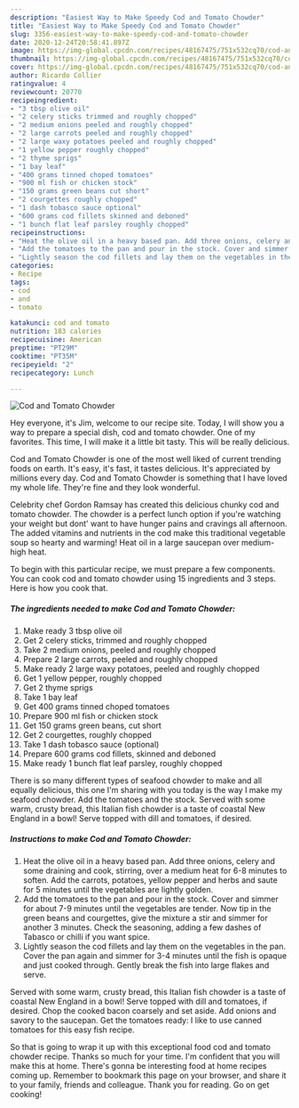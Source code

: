 ```yaml
---
description: "Easiest Way to Make Speedy Cod and Tomato Chowder"
title: "Easiest Way to Make Speedy Cod and Tomato Chowder"
slug: 3356-easiest-way-to-make-speedy-cod-and-tomato-chowder
date: 2020-12-24T20:58:41.897Z
image: https://img-global.cpcdn.com/recipes/48167475/751x532cq70/cod-and-tomato-chowder-recipe-main-photo.jpg
thumbnail: https://img-global.cpcdn.com/recipes/48167475/751x532cq70/cod-and-tomato-chowder-recipe-main-photo.jpg
cover: https://img-global.cpcdn.com/recipes/48167475/751x532cq70/cod-and-tomato-chowder-recipe-main-photo.jpg
author: Ricardo Collier
ratingvalue: 4
reviewcount: 20770
recipeingredient:
- "3 tbsp olive oil"
- "2 celery sticks trimmed and roughly chopped"
- "2 medium onions peeled and roughly chopped"
- "2 large carrots peeled and roughly chopped"
- "2 large waxy potatoes peeled and roughly chopped"
- "1 yellow pepper roughly chopped"
- "2 thyme sprigs"
- "1 bay leaf"
- "400 grams tinned choped tomatoes"
- "900 ml fish or chicken stock"
- "150 grams green beans cut short"
- "2 courgettes roughly chopped"
- "1 dash tobasco sauce optional"
- "600 grams cod fillets skinned and deboned"
- "1 bunch flat leaf parsley roughly chopped"
recipeinstructions:
- "Heat the olive oil in a heavy based pan. Add three onions, celery and some draining and cook, stirring, over a medium heat for 6-8 minutes to soften. Add the carrots, potatoes, yellow pepper and herbs and saute for 5 minutes until the vegetables are lightly golden."
- "Add the tomatoes to the pan and pour in the stock. Cover and simmer for about 7-9 minutes until the vegetables are tender. Now tip in the green beans and courgettes, give the mixture a stir and simmer for another 3 minutes. Check the seasoning, adding a few dashes of Tabasco or chilli if you want spice."
- "Lightly season the cod fillets and lay them on the vegetables in the pan. Cover the pan again and simmer for 3-4 minutes until the fish is opaque and just cooked through. Gently break the fish into large flakes and serve."
categories:
- Recipe
tags:
- cod
- and
- tomato

katakunci: cod and tomato 
nutrition: 183 calories
recipecuisine: American
preptime: "PT29M"
cooktime: "PT35M"
recipeyield: "2"
recipecategory: Lunch

---
```



![Cod and Tomato Chowder](https://img-global.cpcdn.com/recipes/48167475/751x532cq70/cod-and-tomato-chowder-recipe-main-photo.jpg)

Hey everyone, it's Jim, welcome to our recipe site. Today, I will show you a way to prepare a special dish, cod and tomato chowder. One of my favorites. This time, I will make it a little bit tasty. This will be really delicious.

Cod and Tomato Chowder is one of the most well liked of current trending foods on earth. It's easy, it's fast, it tastes delicious. It's appreciated by millions every day. Cod and Tomato Chowder is something that I have loved my whole life. They're fine and they look wonderful.

Celebrity chef Gordon Ramsay has created this delicious chunky cod and tomato chowder. The chowder is a perfect lunch option if you&#39;re watching your weight but dont&#39; want to have hunger pains and cravings all afternoon. The added vitamins and nutrients in the cod make this traditional vegetable soup so hearty and warming! Heat oil in a large saucepan over medium-high heat.


To begin with this particular recipe, we must prepare a few components. You can cook cod and tomato chowder using 15 ingredients and 3 steps. Here is how you cook that.

<!--inarticleads1-->

##### The ingredients needed to make Cod and Tomato Chowder:

1. Make ready 3 tbsp olive oil
1. Get 2 celery sticks, trimmed and roughly chopped
1. Take 2 medium onions, peeled and roughly chopped
1. Prepare 2 large carrots, peeled and roughly chopped
1. Make ready 2 large waxy potatoes, peeled and roughly chopped
1. Get 1 yellow pepper, roughly chopped
1. Get 2 thyme sprigs
1. Take 1 bay leaf
1. Get 400 grams tinned choped tomatoes
1. Prepare 900 ml fish or chicken stock
1. Get 150 grams green beans, cut short
1. Get 2 courgettes, roughly chopped
1. Take 1 dash tobasco sauce (optional)
1. Prepare 600 grams cod fillets, skinned and deboned
1. Make ready 1 bunch flat leaf parsley, roughly chopped


There is so many different types of seafood chowder to make and all equally delicious, this one I&#39;m sharing with you today is the way I make my seafood chowder. Add the tomatoes and the stock. Served with some warm, crusty bread, this Italian fish chowder is a taste of coastal New England in a bowl! Serve topped with dill and tomatoes, if desired. 

<!--inarticleads2-->

##### Instructions to make Cod and Tomato Chowder:

1. Heat the olive oil in a heavy based pan. Add three onions, celery and some draining and cook, stirring, over a medium heat for 6-8 minutes to soften. Add the carrots, potatoes, yellow pepper and herbs and saute for 5 minutes until the vegetables are lightly golden.
1. Add the tomatoes to the pan and pour in the stock. Cover and simmer for about 7-9 minutes until the vegetables are tender. Now tip in the green beans and courgettes, give the mixture a stir and simmer for another 3 minutes. Check the seasoning, adding a few dashes of Tabasco or chilli if you want spice.
1. Lightly season the cod fillets and lay them on the vegetables in the pan. Cover the pan again and simmer for 3-4 minutes until the fish is opaque and just cooked through. Gently break the fish into large flakes and serve.


Served with some warm, crusty bread, this Italian fish chowder is a taste of coastal New England in a bowl! Serve topped with dill and tomatoes, if desired. Chop the cooked bacon coarsely and set aside. Add onions and savory to the saucepan. Get the tomatoes ready: I like to use canned tomatoes for this easy fish recipe. 

So that is going to wrap it up with this exceptional food cod and tomato chowder recipe. Thanks so much for your time. I'm confident that you will make this at home. There's gonna be interesting food at home recipes coming up. Remember to bookmark this page on your browser, and share it to your family, friends and colleague. Thank you for reading. Go on get cooking!
